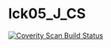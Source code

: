 # lck05_J_CS
<a href="https://scan.coverity.com/projects/wendyzhang1121-lck05_j_cs">
  <img alt="Coverity Scan Build Status"
       src="https://scan.coverity.com/projects/9530/badge.svg"/>
</a>
